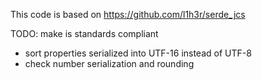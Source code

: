 This code is based on https://github.com/l1h3r/serde_jcs

TODO: make is standards compliant
- sort properties serialized into UTF-16 instead of UTF-8
- check number serialization and rounding
